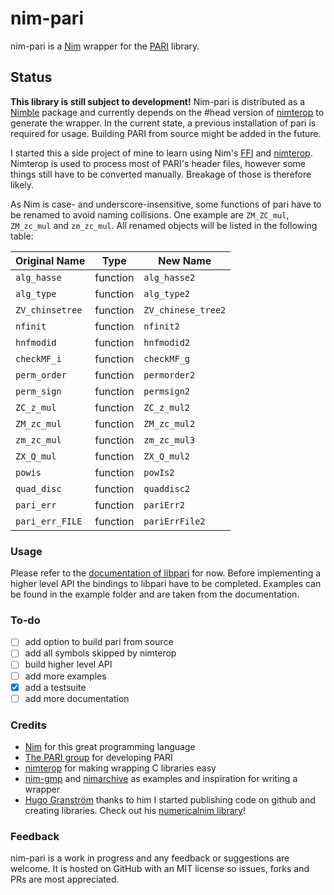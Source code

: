 # nim-pari

nim-pari is a [Nim](https://nim-lang.org) wrapper for the [PARI](https://pari.math.u-bordeaux.fr/) library.

## Status

**This library is still subject to development!**
Nim-pari is distributed as a [Nimble](https://github.com/nim-lang/nimble) package and currently depends on the #head version of [nimterop](https://github.com/nimterop/nimterop) to generate the wrapper.
In the current state, a previous installation of pari is required for usage. Building PARI from source might be added in the future.

I started this a side project of mine to learn using Nim's [FFI](https://nim-lang.org/docs/backends.html) and [nimterop](https://github.com/nimterop/nimterop/). Nimterop is used to process most of PARI's header files, however some things still have to be converted manually. Breakage of those is therefore likely. 

As Nim is case- and underscore-insensitive, some functions of pari have to be renamed to avoid naming collisions. One example are `ZM_ZC_mul`, `ZM_zc_mul` and `zm_zc_mul`. All renamed objects will be listed in the following table:

|Original Name    |Type             |New Name          |
|-----------------|-----------------|------------------|
|`alg_hasse`      |function         |`alg_hasse2`      |
|`alg_type`       |function         |`alg_type2`       |
|`ZV_chinsetree`  |function         |`ZV_chinese_tree2`|
|`nfinit`         |function         |`nfinit2`         |
|`hnfmodid`       |function         |`hnfmodid2`       |
|`checkMF_i`      |function         |`checkMF_g`       |
|`perm_order`     |function         |`permorder2`      |
|`perm_sign`      |function         |`permsign2`       |
|`ZC_z_mul`       |function         |`ZC_z_mul2`       |
|`ZM_zc_mul`      |function         |`ZM_zc_mul2`      |
|`zm_zc_mul`      |function         |`zm_zc_mul3`      |
|`ZX_Q_mul`       |function         |`ZX_Q_mul2`       |
|`powis`          |function         |`powIs2`          |
|`quad_disc`      |function         |`quaddisc2`       |
|`pari_err`       |function         |`pariErr2`        |
|`pari_err_FILE`  |function         |`pariErrFile2`    |

### Usage

Please refer to the [documentation of libpari](https://pari.math.u-bordeaux.fr/pub/pari/manuals/2.11.1/libpari.pdf) for now. Before implementing a higher level API the bindings to libpari have to be completed.
Examples can be found in the example folder and are taken from the documentation.


### To-do

- [ ] add option to build pari from source
- [ ] add all symbols skipped by nimterop
- [ ] build higher level API
- [ ] add more examples
- [x] add a testsuite
- [ ] add more documentation

### Credits

- [Nim](https://nim-lang.org) for this great programming language
- [The PARI group](https://pari.math.u-bordeaux.fr/) for developing PARI
- [nimterop](https://github.com/nimterop/nimterop) for making wrapping C libraries easy
- [nim-gmp](https://github.com/subsetpark/nim-gmp) and [nimarchive](https://github.com/genotrance/nimarchive) as examples and inspiration for writing a wrapper
- [Hugo Granström](https://github.com/HugoGranstrom) thanks to him I started publishing code on github and creating libraries. Check out his [numericalnim library](https://github.com/HugoGranstrom/numericalnim)!

### Feedback

nim-pari is a work in progress and any feedback or suggestions are welcome. It is hosted on GitHub with an MIT license so issues, forks and PRs are most appreciated.
